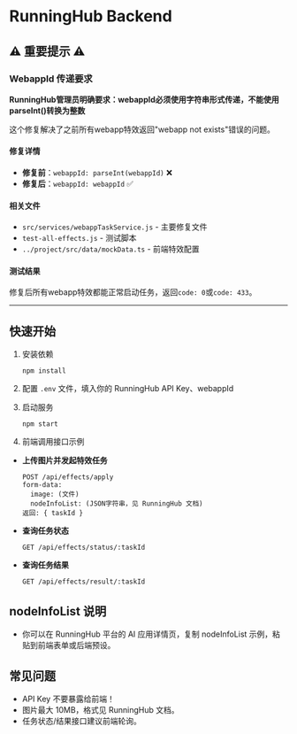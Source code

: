 # RunningHub Backend

## ⚠️ 重要提示 ⚠️

### WebappId 传递要求
**RunningHub管理员明确要求：webappId必须使用字符串形式传递，不能使用parseInt()转换为整数**

这个修复解决了之前所有webapp特效返回"webapp not exists"错误的问题。

#### 修复详情
- **修复前**：`webappId: parseInt(webappId)` ❌
- **修复后**：`webappId: webappId` ✅

#### 相关文件
- `src/services/webappTaskService.js` - 主要修复文件
- `test-all-effects.js` - 测试脚本
- `../project/src/data/mockData.ts` - 前端特效配置

#### 测试结果
修复后所有webapp特效都能正常启动任务，返回`code: 0`或`code: 433`。

---

## 快速开始

1. 安装依赖
   ```
   npm install
   ```

2. 配置 `.env` 文件，填入你的 RunningHub API Key、webappId

3. 启动服务
   ```
   npm start
   ```

4. 前端调用接口示例

- **上传图片并发起特效任务**
  ```
  POST /api/effects/apply
  form-data:
    image: (文件)
    nodeInfoList: (JSON字符串，见 RunningHub 文档)
  返回: { taskId }
  ```

- **查询任务状态**
  ```
  GET /api/effects/status/:taskId
  ```

- **查询任务结果**
  ```
  GET /api/effects/result/:taskId
  ```

## nodeInfoList 说明
- 你可以在 RunningHub 平台的 AI 应用详情页，复制 nodeInfoList 示例，粘贴到前端表单或后端预设。

## 常见问题
- API Key 不要暴露给前端！
- 图片最大 10MB，格式见 RunningHub 文档。
- 任务状态/结果接口建议前端轮询。 
